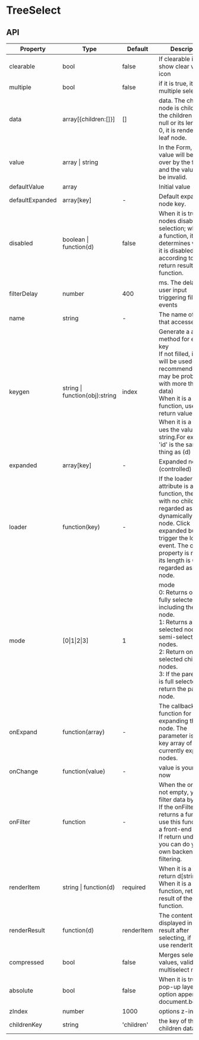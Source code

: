 # TreeSelect

<example />

## API

| Property | Type | Default | Description |
| --- | --- | --- | --- |
| clearable | bool | false | If clearable is true, show clear value icon |
| multiple | bool | false | if it is true, it will be multiple selection |
| data | array[{children:[]}] | [] | data. The child node is children. If the children value is null or its length is 0, it is render as a leaf node. |
| value | array \| string | | In the Form, the value will be taken over by the form and the value will be invalid. |
| defaultValue | array | | Initial value |
| defaultExpanded | array\[key] | - | Default expanded node key. |
| disabled | boolean \| function(d) | false | When it is true, all nodes disable the selection; when it is a function, it determines whether it is disabled according to the return result of the function. |
| filterDelay | number | 400 | ms. The delay of user input triggering filter events |
| name | string | - | The name of a Form that accesses data |
| keygen | string \| function(obj):string | index | Generate a auxiliary method for each key<br />If not filled, index will be used(not recommended,there may be problems with more than 10 data)<br />When it is a function, use its return value.<br />When it is a string，ues the value of the string.For example, 'id' is the same thing as (d) => d.id. |
| expanded | array\[key] | - | Expanded node key (controlled) |
| loader | function(key) | - | If the loader attribute is a function, the node with no children is regarded as dynamically loaded node. Click expanded button to trigger the loader event. The children property is null or its length is 0 will be regarded as a leaf node. |
| mode | \[0\|1\|2\|3\] | 1 | mode <br />0: Returns only the fully selected node including the parent node. <br />1: Returns all selected nodes and semi-selected nodes. <br />2: Return only the selected child nodes. <br />3: If the parent node is full selected, only return the parent node. |
| onExpand | function(array) | - | The callback function for expanding the node. The parameter is the key array of the currently expanded nodes. |
| onChange | function(value) | - | value is your picker now |
| onFilter | function | - | When the onFilter is not empty, you can filter data by input.<br />If the onFilter returns a function, use this function as a front-end filter.<br />If return undefined, you can do your own backend filtering. |
| renderItem | string \| function(d) | required | When it is a string, return d\[string]<br />When it is a function, return the result of the function. |
| renderResult | function(d) | renderItem | The content displayed in the result after selecting, if not set, use renderItem |
| compressed | bool | false | Merges selected values, valid only in multiselect mode |
| absolute | bool | false | When it is true, the pop-up layer of option append into document.body. |
| zIndex | number | 1000 | options z-index |
| childrenKey | string | 'children' | the key of the children data name | 